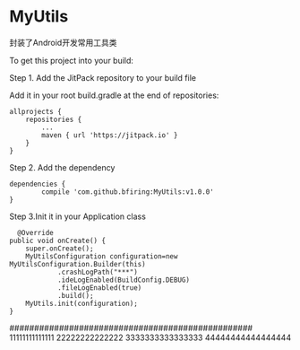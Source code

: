 ﻿# MyUtils
封装了Android开发常用工具类

To get this project into your build:

Step 1. Add the JitPack repository to your build file

Add it in your root build.gradle at the end of repositories:

	allprojects {
		repositories {
			...
			maven { url 'https://jitpack.io' }
		}
	}
Step 2. Add the dependency

	dependencies {
	        compile 'com.github.bfiring:MyUtils:v1.0.0'
	}

 Step 3.Init it in your Application class

    
	
	  @Override
    public void onCreate() {
        super.onCreate();
        MyUtilsConfiguration configuration=new MyUtilsConfiguration.Builder(this)
                .crashLogPath("***")
                .ideLogEnabled(BuildConfig.DEBUG)
                .fileLogEnabled(true)
                .build();
        MyUtils.init(configuration);
    }
#################################################
11111111111111
22222222222222
3333333333333333
44444444444444444

